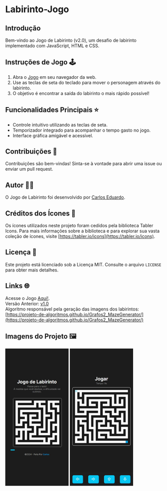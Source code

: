 # Labirinto-Jogo

## Introdução

Bem-vindo ao Jogo de Labirinto (v2.0), um desafio de labirinto implementado com JavaScript, HTML e CSS.

## Instruções de Jogo 🕹️

1. Abra o [Jogo](https://carloseduts.github.io/Labirinto-Jogo/) em seu navegador da web.
2. Use as teclas de seta do teclado para mover o personagem através do labirinto.
3. O objetivo é encontrar a saída do labirinto o mais rápido possível!

## Funcionalidades Principais ⭐

- Controle intuitivo utilizando as teclas de seta.
- Temporizador integrado para acompanhar o tempo gasto no jogo.
- Interface gráfica amigável e acessível.

## Contribuições 🤝

Contribuições são bem-vindas! Sinta-se à vontade para abrir uma issue ou enviar um pull request.

## Autor 👨‍💻

O Jogo de Labirinto foi desenvolvido por [Carlos Eduardo](https://github.com/CarlosEduts).

## Créditos dos Ícones 🎨

Os ícones utilizados neste projeto foram cedidos pela biblioteca Tabler Icons. Para mais informações sobre a biblioteca e para explorar sua vasta coleção de ícones, visite [https://tabler.io/icons](https://tabler.io/icons).

## Licença 📝

Este projeto está licenciado sob a Licença MIT. Consulte o arquivo `LICENSE` para obter mais detalhes.

## Links 🌐

Acesse o Jogo [Aqui!](https://carloseduts.github.io/Labirinto-Jogo/).
<br />
Versão Anterior: [v1.0](https://github.com/CarlosEduts/Labyrinth-Game)
<br />
Algoritmo responsável pela geração das imagens dos labirintos: [https://projeto-de-algoritmos.github.io/Grafos2_MazeGenerator/](https://projeto-de-algoritmos.github.io/Grafos2_MazeGenerator/)

## Imagens do Projeto 🖼️

<img src="./Game-Images/Game/home.png" alt="Página Inicial" width="200px">
<img src="./Game-Images/Game/in-game.png" alt="Em Jogo" width="200px">
